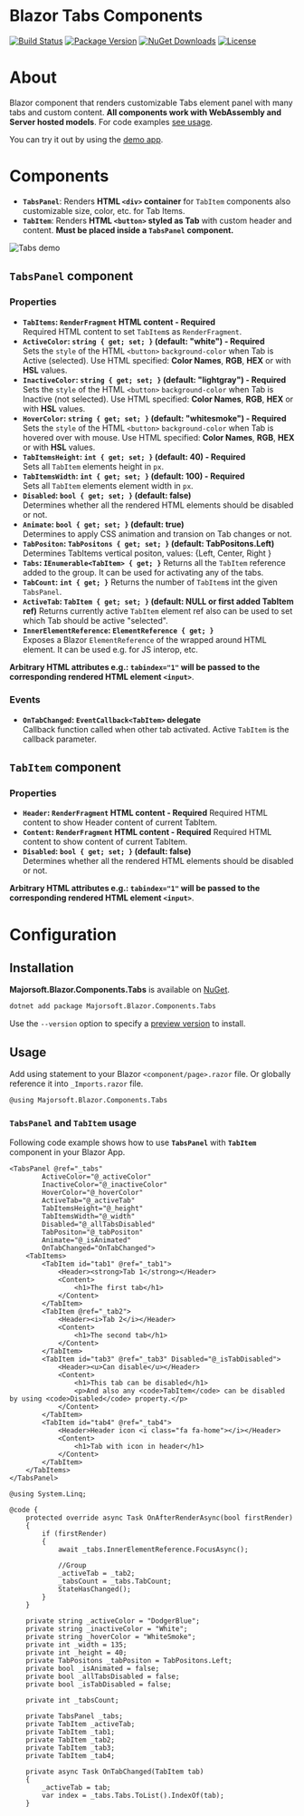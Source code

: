 
Blazor Tabs Components
============
[![Build Status](https://dev.azure.com/major-soft/GitHub/_apis/build/status/blazor-components/blazor-components-build-check)](https://dev.azure.com/major-soft/GitHub/_build/latest?definitionId=6)
[![Package Version](https://img.shields.io/nuget/v/Majorsoft.Blazor.Components.Tabs?label=Latest%20Version)](https://www.nuget.org/packages/Majorsoft.Blazor.Components.Tabs/)
[![NuGet Downloads](https://img.shields.io/nuget/dt/Majorsoft.Blazor.Components.Tabs?label=Downloads)](https://www.nuget.org/packages/Majorsoft.Blazor.Components.Tabs/)
[![License](https://img.shields.io/badge/License-MIT-green.svg)](https://github.com/majorimi/blazor-components/blob/master/LICENSE)

# About

Blazor component that renders customizable Tabs element panel with many tabs and custom content.
**All components work with WebAssembly and Server hosted models**. 
For code examples [see usage](https://github.com/majorimi/blazor-components/blob/master/src/Majorsoft.Blazor.Components.TestApps.Common/Components/Tabs.razor).

You can try it out by using the [demo app](https://blazorextensions.z6.web.core.windows.net/Tabs).

# Components
- **`TabsPanel`**: Renders **HTML `<div>` container** for `TabItem` components also customizable size, color, etc. for Tab Items.
- **`TabItem`**: Renders **HTML `<button>` styled as Tab** with custom header and content. **Must be placed inside a `TabsPanel` component.**

![Tabs demo](https://github.com/majorimi/blazor-components/raw/master/.github/docs/gifs/tabs.gif)

## `TabsPanel` component

### Properties
- **`TabItems`: `RenderFragment` HTML content - Required** <br />
Required HTML content to set `TabItem`s as `RenderFragment`.
- **`ActiveColor`: `string { get; set; }` (default: "white") - Required** <br />
Sets the `style` of the HTML `<button>` `background-color` when Tab is Active (selected). Use HTML specified: **Color Names**, **RGB**, **HEX** or with **HSL** values.
- **`InactiveColor`: `string { get; set; }` (default: "lightgray") - Required** <br />
Sets the `style` of the HTML `<button>` `background-color` when Tab is Inactive (not selected). Use HTML specified: **Color Names**, **RGB**, **HEX** or with **HSL** values.
- **`HoverColor`: `string { get; set; }` (default: "whitesmoke") - Required** <br />
Sets the `style` of the HTML `<button>` `background-color` when Tab is hovered over with mouse. Use HTML specified: **Color Names**, **RGB**, **HEX** or with **HSL** values.
- **`TabItemsHeight`: `int { get; set; }` (default: 40) - Required** <br />
Sets all `TabItem` elements height in `px`.
- **`TabItemsWidth`: `int { get; set; }` (default: 100) - Required** <br />
Sets all `TabItem` elements element width in `px`.
- **`Disabled`: `bool { get; set; }` (default: false)** <br />
Determines whether all the rendered HTML elements should be disabled or not.
- **`Animate`: `bool { get; set; }` (default: true)** <br />
Determines to apply CSS animation and transion on Tab changes or not.
- **`TabPositon`: `TabPositons { get; set; }` (default: TabPositons.Left)** <br />
Determines TabItems vertical positon, values: {Left, Center, Right }
- **`Tabs`: `IEnumerable<TabItem> { get; }`**
Returns all the `TabItem` reference added to the group. It can be used for activating any of the tabs.
- **`TabCount`: `int { get; }`**
Returns the number of `TabItem`s int the given `TabsPanel`.
- **`ActiveTab`: `TabItem { get; set; }` (default: NULL or first added TabItem ref)**
Returns currently active `TabItem` element ref also can be used to set which Tab should be active "selected".
- **`InnerElementReference`: `ElementReference { get; }`** <br />
Exposes a Blazor `ElementReference` of the wrapped around HTML element. It can be used e.g. for JS interop, etc.

**Arbitrary HTML attributes e.g.: `tabindex="1"` will be passed to the corresponding rendered HTML element `<input>`**.

### Events
- **`OnTabChanged`: `EventCallback<TabItem>` delegate** <br />
Callback function called when other tab activated. Active `TabItem` is the callback parameter.

## `TabItem` component

### Properties
- **`Header`: `RenderFragment` HTML content - Required**
Required HTML content to show Header content of current TabItem.
- **`Content`: `RenderFragment` HTML content - Required**
Required HTML content to show content of current TabItem.
- **`Disabled`: `bool { get; set; }` (default: false)** <br />
Determines whether all the rendered HTML elements should be disabled or not.

**Arbitrary HTML attributes e.g.: `tabindex="1"` will be passed to the corresponding rendered HTML element `<input>`**.

# Configuration

## Installation

**Majorsoft.Blazor.Components.Tabs** is available on [NuGet](https://www.nuget.org/packages/Majorsoft.Blazor.Components.Tabs/). 

```sh
dotnet add package Majorsoft.Blazor.Components.Tabs
```
Use the `--version` option to specify a [preview version](https://www.nuget.org/packages/Majorsoft.Blazor.Components.Tabs/absoluteLatest) to install.

## Usage

Add using statement to your Blazor `<component/page>.razor` file. Or globally reference it into `_Imports.razor` file.
```
@using Majorsoft.Blazor.Components.Tabs
```

### `TabsPanel` and `TabItem` usage

Following code example shows how to use **`TabsPanel`**  with **`TabItem`** component in your Blazor App. 

```
<TabsPanel @ref="_tabs"
		ActiveColor="@_activeColor"
		InactiveColor="@_inactiveColor"
		HoverColor="@_hoverColor"
		ActiveTab="@_activeTab"
		TabItemsHeight="@_height"
		TabItemsWidth="@_width"
		Disabled="@_allTabsDisabled"
		TabPositon="@_tabPositon"
		Animate="@_isAnimated"
		OnTabChanged="OnTabChanged">
	<TabItems>
		<TabItem id="tab1" @ref="_tab1">
			<Header><strong>Tab 1</strong></Header>
			<Content>
				<h1>The first tab</h1>
			</Content>
		</TabItem>
		<TabItem @ref="_tab2">
			<Header><i>Tab 2</i></Header>
			<Content>
				<h1>The second tab</h1>
			</Content>
		</TabItem>
		<TabItem id="tab3" @ref="_tab3" Disabled="@_isTabDisabled">
			<Header><u>Can disable</u></Header>
			<Content>
				<h1>This tab can be disabled</h1>
				<p>And also any <code>TabItem</code> can be disabled by using <code>Disabled</code> property.</p>
			</Content>
		</TabItem>
		<TabItem id="tab4" @ref="_tab4">
			<Header>Header icon <i class="fa fa-home"></i></Header>
			<Content>
				<h1>Tab with icon in header</h1>
			</Content>
		</TabItem>
	</TabItems>
</TabsPanel>

@using System.Linq;

@code {
	protected override async Task OnAfterRenderAsync(bool firstRender)
	{
		if (firstRender)
		{
			await _tabs.InnerElementReference.FocusAsync();

			//Group
			_activeTab = _tab2;
			_tabsCount = _tabs.TabCount;
			StateHasChanged();
		}
	}

	private string _activeColor = "DodgerBlue";
	private string _inactiveColor = "White";
	private string _hoverColor = "WhiteSmoke";
	private int _width = 135;
	private int _height = 40;
	private TabPositons _tabPositon = TabPositons.Left;
	private bool _isAnimated = false;
	private bool _allTabsDisabled = false;
	private bool _isTabDisabled = false;

	private int _tabsCount;

	private TabsPanel _tabs;
	private TabItem _activeTab;
	private TabItem _tab1;
	private TabItem _tab2;
	private TabItem _tab3;
	private TabItem _tab4;

	private async Task OnTabChanged(TabItem tab)
	{
		_activeTab = tab;
		var index = _tabs.Tabs.ToList().IndexOf(tab);
	}
```